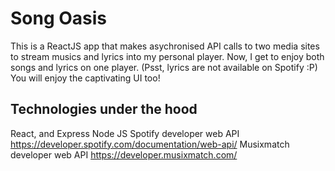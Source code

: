 # Song Oasis

This is a ReactJS app that makes asychronised API calls to two media sites to stream musics and lyrics into my personal player. Now, I get to enjoy both songs and lyrics on one player. (Psst, lyrics are not available on Spotify :P) You will enjoy the captivating UI too!

## Technologies under the hood
React, and Express Node JS
Spotify developer web API https://developer.spotify.com/documentation/web-api/
Musixmatch developer web API https://developer.musixmatch.com/
